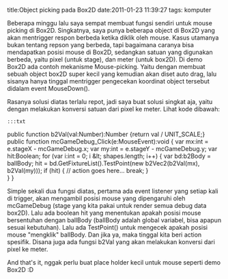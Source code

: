 title:Object picking pada Box2D
date:2011-01-23 11:39:27
tags: komputer

Beberapa minggu lalu saya sempat membuat fungsi sendiri untuk mouse picking di Box2D. Singkatnya, saya punya beberapa object di Box2D yang akan mentrigger respon berbeda ketika diklik oleh mouse. Kasus utamanya bukan tentang repson yang berbeda, tapi bagaimana caranya bisa mendapatkan posisi mouse di Box2D, sedangkan satuan yang digunakan berbeda, yaitu pixel (untuk stage), dan meter (untuk box2D). Di demo Box2D ada contoh mekanisme Mouse-picking. Yaitu dengan membuat sebuah object box2D super kecil yang kemudian akan diset auto drag, lalu sisanya hanya tinggal mentrigger pengecekan koordinat object tersebut didalam event MouseDown().

Rasanya solusi diatas terlalu repot, jadi saya buat solusi singkat aja, yaitu dengan melakukan konversi satuan dari pixel ke meter. Lihat kode dibawah:

	:::txt
public function b2Val(val:Number):Number {return val / UNIT_SCALE;}
public function mcGameDebug_Click(e:MouseEvent):void {
var mx:int = e.stageX -  mcGameDebug.x;
var my:int = e.stageY -  mcGameDebug.y;
var hit:Boolean;
for (var i:int = 0; i &amp;lt; shapes.length; i++) {
	var bd:b2Body = ballBody;
	hit = bd.GetFixtureList().TestPoint(new b2Vec2(b2Val(mx), b2Val(my)));
	if (hit) {
		// action goes here...
		break;
	}				
}
}


Simple sekali dua fungsi diatas, pertama ada event listener yang setiap kali di trigger, akan mengambil posisi mouse yang dipengaruhi oleh mcGameDebug (stage yang kita pakai untuk render semua debug data box2D). Lalu ada boolean hit yang menentukan apakah posisi mouse bersentuhan dengan ballBody (ballBody adalah global variabel, bisa apapun sesuai kebutuhan). Lalu ada TestPoint() untuk mengecek apakah posisi mouse "mengklik" ballBody. Dan jika ya, maka tinggal kita beri action spesifik. Disana juga ada fungsi b2Val yang akan melakukan konversi dari pixel ke meter.

And that's it, nggak perlu buat place holder kecil untuk mouse seperti demo Box2D :D
